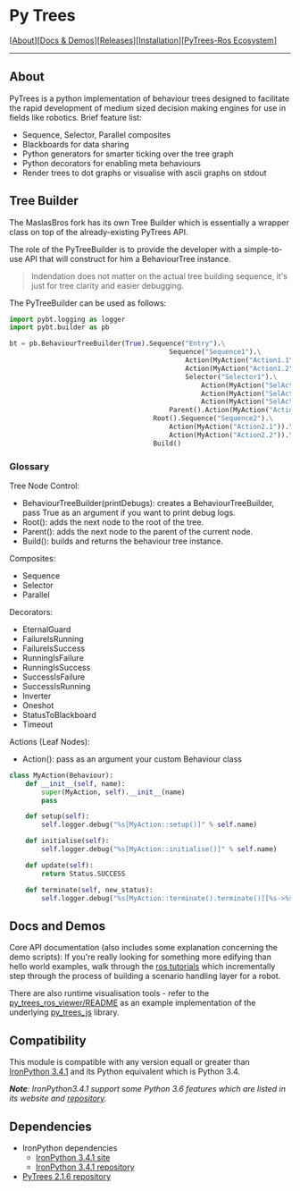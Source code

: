 # Py Trees

[[About](#about)][[Docs & Demos](#docs-and-demos)][[Releases](#releases)][[Installation](#installation)][[PyTrees-Ros Ecosystem](#pytrees-ros-ecosystem)]

----

## About

PyTrees is a python implementation of behaviour trees designed to facilitate the rapid development of medium sized decision making engines for use in fields like robotics. Brief feature list:

* Sequence, Selector, Parallel composites
* Blackboards for data sharing
* Python generators for smarter ticking over the tree graph
* Python decorators for enabling meta behaviours
* Render trees to dot graphs or visualise with ascii graphs on stdout

## Tree Builder

The MaslasBros fork has its own Tree Builder which is essentially a wrapper class on top of the already-existing PyTrees API.

The role of the PyTreeBuilder is to provide the developer with a simple-to-use API that will construct for him a BehaviourTree instance.

> Indendation does not matter on the actual tree building sequence, it's just for tree clarity and easier debugging. 

The PyTreeBuilder can be used as follows:

```python
import pybt.logging as logger
import pybt.builder as pb

bt = pb.BehaviourTreeBuilder(True).Sequence("Entry").\
                                        Sequence("Sequence1").\
                                            Action(MyAction("Action1.1")).\
                                            Action(MyAction("Action1.2")).\
                                            Selector("Selector1").\
                                                Action(MyAction("SelAction1")).\
                                                Action(MyAction("SelAction2")).\
                                                Action(MyAction("SelAction3")).\
                                        Parent().Action(MyAction("Action1.3")).\
                                    Root().Sequence("Sequence2").\
                                        Action(MyAction("Action2.1")).\
                                        Action(MyAction("Action2.2")).\
                                    Build()
```

### Glossary

Tree Node Control:

- BehaviourTreeBuilder(printDebugs): creates a BehaviourTreeBuilder, pass True as an argument if you want to print debug logs. 
- Root(): adds the next node to the root of the tree.
- Parent(): adds the next node to the parent of the current node.
- Build(): builds and returns the behaviour tree instance.

Composites:

- Sequence
- Selector
- Parallel

Decorators:

- EternalGuard
- FailureIsRunning
- FailureIsSuccess
- RunningIsFailure
- RunningIsSuccess
- SuccessIsFailure
- SuccessIsRunning
- Inverter
- Oneshot
- StatusToBlackboard
- Timeout

Actions (Leaf Nodes):

- Action(): pass as an argument your custom Behaviour class 

```python
class MyAction(Behaviour):
    def __init__(self, name):
        super(MyAction, self).__init__(name)
        pass

    def setup(self):
        self.logger.debug("%s[MyAction::setup()]" % self.name)

    def initialise(self):
        self.logger.debug("%s[MyAction::initialise()]" % self.name)

    def update(self):
        return Status.SUCCESS

    def terminate(self, new_status):
        self.logger.debug("%s[MyAction::terminate().terminate()][%s->%s]" % (self.name, self.status, new_status))
```

## Docs and Demos

Core API documentation (also includes some explanation concerning the demo scripts):
If you're really looking for something more edifying than hello world examples, walk through the [ros tutorials](https://py-trees-ros-tutorials.readthedocs.io/en/release-2.0.x/index.html) which incrementally step through the process of building a scenario handling layer for a robot.

There are also runtime visualisation tools - refer to the [py_trees_ros_viewer/README](https://github.com/splintered-reality/py_trees_ros_viewer/blob/devel/README.md) as an example implementation of the underlying [py_trees_js](https://github.com/splintered-reality/py_trees_js) library.

## Compatibility

This module is compatible with any version equall or greater than [IronPython 3.4.1](https://ironpython.net/) and its Python equivalent which is Python 3.4.

*__Note__: IronPython3.4.1 support some Python 3.6 features which are listed in its website and [repository](https://github.com/IronLanguages/ironpython3).*

## Dependencies

* IronPython dependencies 
  * [IronPython 3.4.1 site](https://ironpython.net/)
  * [IronPython 3.4.1 repository](https://github.com/IronLanguages/ironpython3)
* [PyTrees 2.1.6 repository](https://github.com/splintered-reality/py_trees/tree/release/2.1.x)
